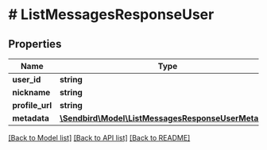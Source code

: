 # # ListMessagesResponseUser

## Properties

Name | Type | Description | Notes
------------ | ------------- | ------------- | -------------
**user_id** | **string** |  | [optional]
**nickname** | **string** |  | [optional]
**profile_url** | **string** |  | [optional]
**metadata** | [**\Sendbird\Model\ListMessagesResponseUserMetadata**](ListMessagesResponseUserMetadata.md) |  | [optional]

[[Back to Model list]](../../README.md#models) [[Back to API list]](../../README.md#endpoints) [[Back to README]](../../README.md)
